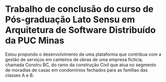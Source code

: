 # Trabalho de conclusão do curso de Pós-graduação Lato Sensu em Arquitetura de Software Distribuído da PUC Minas

Estou propondo o desenvolvimento de uma plataforma que contribua com a gestão de serviços em canteiros de obras de uma empresa fictícia, chamada Constru BC, do ramo da construção Civil que atua no segmento de moradias de casas em condomínios fechados para as famílias das classes A e B.
